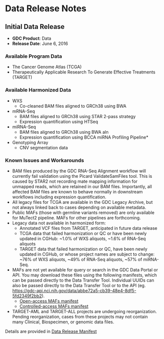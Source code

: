 # Data Release Notes






## Initial Data Release

* __GDC Product__: Data
* __Release Date__: June 6, 2016

### Available Program Data

* The Cancer Genome Atlas (TCGA)
* Therapeutically Applicable Research To Generate Effective Treatments (TARGET)

### Available Harmonized Data

* WXS
     * Co-cleaned BAM files aligned to GRCh38 using BWA
* mRNA-Seq
    * BAM files aligned to GRCh38 using STAR 2-pass strategy
    * Expression quantification using HTSeq
* miRNA-Seq
    * BAM files aligned to GRCh38 using BWA aln
    * Expression quantification using BCCA miRNA Profiling Pipeline*
* Genotyping Array
    * CNV segmentation data

### Known Issues and Workarounds

* BAM files produced by the GDC RNA-Seq Alignment workflow will currently fail validation using the Picard ValidateSamFiles tool.  This is caused by STAR2 not recording mate mapping information for unmapped reads, which are retained in our BAM files.  Importantly, all affected BAM files are known to behave normally in downstream workflows including expression quantification.
* All legacy files for TCGA are available in the GDC Legacy Archive, but not always linked back to cases depending on available metadata.
* Public MAFs (those with germline variants removed) are only available for MuTect2 pipeline.  MAFs for other pipelines are forthcoming.  
*	Legacy data not available in harmonized form:
    *	Annotated VCF files from TARGET, anticipated in future data release
    * TCGA data that failed harmonization or QC or have been newly updated in CGHub: ~1.0% of WXS aliquots, ~1.6% of RNA-Seq aliquots
    * TARGET data that failed harmonization or QC, have been newly updated in CGHub, or whose project names are subject to change: ~76% of WXS aliquots, ~49% of RNA-Seq aliquots, ~57% of miRNA-Seq.
*	MAFs are not yet available for query or search in the GDC Data Portal or API.  You may download these files using the following manifests, which can be passed directly to the Data Transfer Tool.  Individual UUIDs can also be passed directly to the Data Transfer Tool or to the API (eg. https://gdc-api.nci.nih.gov/data/abbe72a5-cb39-48e4-8df5-5fd2349f2bb2).
    * [Open-access MAFs manifest](Manifests/GDC_open_MAFs_manifest.txt)
    * [Controlled-access MAFs manifest](Manifests/GDC_controlled_MAFs_manifest.txt)
* TARGET-AML and TARGET-ALL projects are undergoing reorganization.  Pending reorganization, cases from these projects may not contain many Clinical, Biospecimen, or genomic data files.

Details are provided in [Data Release Manifest](Manifests/GDC_Data_v1_release_notes_manifest.txt)

